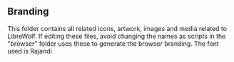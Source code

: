 ## Branding

This folder contains all related icons, artwork, images and media related to LibreWolf. 
If editing these files, avoid changing the names as scripts in the "browser" folder uses these to generate the browser branding.
The font used is Rajandi
